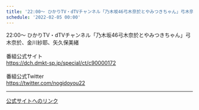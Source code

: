 ```yaml
---
title: '22:00～ ひかりTV・dTVチャンネル「乃木坂46弓木奈於とやみつきちゃん」弓木奈於、金川紗耶、矢久保美緒'
schedule: '2022-02-05 00:00'
---
```


<div id="detailBody"> <div>  <div>   22:00～ ひかりTV・dTVチャンネル「乃木坂46弓木奈於とやみつきちゃん」弓木奈於、金川紗耶、矢久保美緒  </div>  <br/>  <div>   番組公式サイト  </div>  <a href="https://dch.dmkt-sp.jp/special/ct/c90000172" target="_blank">   <div>    https://dch.dmkt-sp.jp/special/ct/c90000172   </div>  </a>  <br/>  <div>   番組公式Twitter  </div>  <a href="https://twitter.com/nogidoyou22" target="_blank">   <div>    https://twitter.com/nogidoyou22   </div>  </a> </div></div>

---
[公式サイトへのリンク]('http://www.nogizaka46.com/schedule/2022/02/065120.php?member=mio-yakubo&category=&monthly=202202')